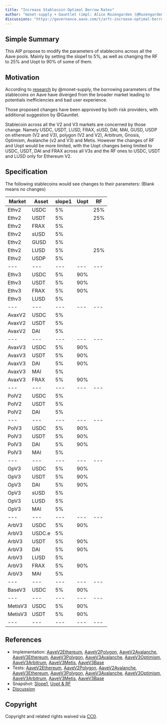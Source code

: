 ```yaml
---
title: "Increase Stablecoin Optimal Borrow Rates"
author: "monet-supply + Gauntlet (impl: Alice Rozengarden (@Rozengarden - Aave-chan initiative))"
discussions: "https://governance.aave.com/t/arfc-increase-optimal-borrow-rates-for-ethereum-stablecoin-markets/15096/3"
---
```


## Simple Summary

This AIP propose to modify the parameters of stablecoins across all the Aave pools. Mainly by setting the slope1 to 5%, as well as changing the RF to 25% and Uopt to 90% of some of them.

## Motivation

According to [research](https://governance.aave.com/t/arfc-increase-optimal-borrow-rates-for-ethereum-stablecoin-markets/15096/3) by @monet-supply, the borrowing parameters of the stablecoins on Aave have diverged from the broader market leading to potentials inefficiencies and bad user experience.

Those proposed changes have been approved by both risk providers, with additional suggestion by @Gauntlet. 

Stablecoin across all the V2 and V3 markets are concerned by those change. Namely USDC, USDT, LUSD, FRAX, sUSD, DAI, MAI, GUSD, USDP on ethereum (V2 and V3), polygon (V2 and V2), Arbitrum, Gnosis, Optimism, Avalanche (v2 and V3) and Metis. However the changes of RF and Uopt would be more limited, with the Uopt changes being limited to USDC, USDT, DAI and FRAX across all V3s and the RF ones to USDC, USDT and LUSD only for Ethereum V2.

## Specification

The following stablecoins would see changes to their parameters:
(Blank means no changes)

| Market | Asset | slope1 | Uopt | RF |
| --- | --- | --- | --- | --- |
| Ethv2 | USDC | 5% |   | 25% |
| Ethv2 | USDT | 5% |   | 25% |
| Ethv2 | FRAX | 5% |   |   |
| Ethv2 | sUSD | 5% |   |   |
| Ethv2 | GUSD | 5% |   |   |
| Ethv2 | LUSD | 5% |   | 25%  |
| Ethv2 | USDP | 5% |   |   |
| --- | --- | --- | --- | --- |
| Ethv3 | USDC | 5% | 90% |   |
| Ethv3 | USDT | 5% | 90% |   |
| Ethv3 | FRAX | 5% | 90% |   |
| Ethv3 | LUSD | 5% |  |   |
| --- | --- | --- | --- | --- |
| AvaxV2 | USDC | 5% |   |   |
| AvaxV2 | USDT | 5% |   |   |
| AvaxV2 | DAI | 5% |   |   |
| --- | --- | --- | --- | --- |
| AvaxV3 | USDC | 5% | 90% |   |
| AvaxV3 | USDT | 5% | 90% |   |
| AvaxV3 | DAI | 5% | 90% |   |
| AvaxV3 | MAI | 5% |   |   |
| AvaxV3 | FRAX | 5% | 90%  |   |
| --- | --- | --- | --- | --- |
| PolV2 | USDC | 5% |   |   |
| PolV2 | USDT | 5% |   |   |
| PolV2 | DAI | 5% |   |   |
| --- | --- | --- | --- | --- |
| PolV3 | USDC | 5% | 90% |   |
| PolV3 | USDT | 5% | 90% |   |
| PolV3 | DAI | 5% | 90% |   |
| PolV3 | MAI | 5% |   |   |
| --- | --- | --- | --- | --- |
| OpV3 | USDC | 5% | 90% |   |
| OpV3 | USDT | 5% | 90% |   |
| OpV3 | DAI | 5% | 90% |   |
| OpV3 | sUSD | 5% |   |   |
| OpV3 | LUSD | 5% |   |   |
| OpV3 | MAI | 5% |   |   |
| --- | --- | --- | --- | --- |
| ArbV3 | USDC | 5% | 90% |   |
| ArbV3 | USDC.e | 5% |   |   |
| ArbV3 | USDT | 5% | 90% |   |
| ArbV3 | DAI | 5% | 90% |   |
| ArbV3 | LUSD | 5% |   |   |
| ArbV3 | FRAX | 5% | 90% |   |
| ArbV3 | MAI | 5% |   |   |
| --- | --- | --- | --- | --- |
| BaseV3 | USDC | 5% | 90% |   |
| --- | --- | --- | --- | --- |
| MetisV3 | USDC | 5% | 90% |   |
| MetisV3 | USDT | 5% | 90% |   |
| --- | --- | --- | --- | --- |

## References

- Implementation: [AaveV2Ethereum](https://github.com/bgd-labs/aave-proposals-v3/blob/main/src/20231113_Multi_IncreaseStablecoinOptimalBorrowRates/AaveV2Ethereum_IncreaseStablecoinOptimalBorrowRates_20231113.sol), [AaveV2Polygon](https://github.com/bgd-labs/aave-proposals-v3/blob/main/src/20231113_Multi_IncreaseStablecoinOptimalBorrowRates/AaveV2Polygon_IncreaseStablecoinOptimalBorrowRates_20231113.sol), [AaveV2Avalanche](https://github.com/bgd-labs/aave-proposals-v3/blob/main/src/20231113_Multi_IncreaseStablecoinOptimalBorrowRates/AaveV2Avalanche_IncreaseStablecoinOptimalBorrowRates_20231113.sol), [AaveV3Ethereum](https://github.com/bgd-labs/aave-proposals-v3/blob/main/src/20231113_Multi_IncreaseStablecoinOptimalBorrowRates/AaveV3Ethereum_IncreaseStablecoinOptimalBorrowRates_20231113.sol), [AaveV3Polygon](https://github.com/bgd-labs/aave-proposals-v3/blob/main/src/20231113_Multi_IncreaseStablecoinOptimalBorrowRates/AaveV3Polygon_IncreaseStablecoinOptimalBorrowRates_20231113.sol), [AaveV3Avalanche](https://github.com/bgd-labs/aave-proposals-v3/blob/main/src/20231113_Multi_IncreaseStablecoinOptimalBorrowRates/AaveV3Avalanche_IncreaseStablecoinOptimalBorrowRates_20231113.sol), [AaveV3Optimism](https://github.com/bgd-labs/aave-proposals-v3/blob/main/src/20231113_Multi_IncreaseStablecoinOptimalBorrowRates/AaveV3Optimism_IncreaseStablecoinOptimalBorrowRates_20231113.sol), [AaveV3Arbitrum](https://github.com/bgd-labs/aave-proposals-v3/blob/main/src/20231113_Multi_IncreaseStablecoinOptimalBorrowRates/AaveV3Arbitrum_IncreaseStablecoinOptimalBorrowRates_20231113.sol), [AaveV3Metis](https://github.com/bgd-labs/aave-proposals-v3/blob/main/src/20231113_Multi_IncreaseStablecoinOptimalBorrowRates/AaveV3Metis_IncreaseStablecoinOptimalBorrowRates_20231113.sol), [AaveV3Base](https://github.com/bgd-labs/aave-proposals-v3/blob/main/src/20231113_Multi_IncreaseStablecoinOptimalBorrowRates/AaveV3Base_IncreaseStablecoinOptimalBorrowRates_20231113.sol)
- Tests: [AaveV2Ethereum](https://github.com/bgd-labs/aave-proposals-v3/blob/main/src/20231113_Multi_IncreaseStablecoinOptimalBorrowRates/AaveV2Ethereum_IncreaseStablecoinOptimalBorrowRates_20231113.t.sol), [AaveV2Polygon](https://github.com/bgd-labs/aave-proposals-v3/blob/main/src/20231113_Multi_IncreaseStablecoinOptimalBorrowRates/AaveV2Polygon_IncreaseStablecoinOptimalBorrowRates_20231113.t.sol), [AaveV2Avalanche](https://github.com/bgd-labs/aave-proposals-v3/blob/main/src/20231113_Multi_IncreaseStablecoinOptimalBorrowRates/AaveV2Avalanche_IncreaseStablecoinOptimalBorrowRates_20231113.t.sol), [AaveV3Ethereum](https://github.com/bgd-labs/aave-proposals-v3/blob/main/src/20231113_Multi_IncreaseStablecoinOptimalBorrowRates/AaveV3Ethereum_IncreaseStablecoinOptimalBorrowRates_20231113.t.sol), [AaveV3Polygon](https://github.com/bgd-labs/aave-proposals-v3/blob/main/src/20231113_Multi_IncreaseStablecoinOptimalBorrowRates/AaveV3Polygon_IncreaseStablecoinOptimalBorrowRates_20231113.t.sol), [AaveV3Avalanche](https://github.com/bgd-labs/aave-proposals-v3/blob/main/src/20231113_Multi_IncreaseStablecoinOptimalBorrowRates/AaveV3Avalanche_IncreaseStablecoinOptimalBorrowRates_20231113.t.sol), [AaveV3Optimism](https://github.com/bgd-labs/aave-proposals-v3/blob/main/src/20231113_Multi_IncreaseStablecoinOptimalBorrowRates/AaveV3Optimism_IncreaseStablecoinOptimalBorrowRates_20231113.t.sol), [AaveV3Arbitrum](https://github.com/bgd-labs/aave-proposals-v3/blob/main/src/20231113_Multi_IncreaseStablecoinOptimalBorrowRates/AaveV3Arbitrum_IncreaseStablecoinOptimalBorrowRates_20231113.t.sol), [AaveV3Metis](https://github.com/bgd-labs/aave-proposals-v3/blob/main/src/20231113_Multi_IncreaseStablecoinOptimalBorrowRates/AaveV3Metis_IncreaseStablecoinOptimalBorrowRates_20231113.t.sol), [AaveV3Base](https://github.com/bgd-labs/aave-proposals-v3/blob/main/src/20231113_Multi_IncreaseStablecoinOptimalBorrowRates/AaveV3Base_IncreaseStablecoinOptimalBorrowRates_20231113.t.sol)
- Snapshot: [Slope1](https://snapshot.org/#/aave.eth/proposal/0x914862039828294f4277ad63087ffae295b7693ba365c9036326cca802bfc7af), [Uopt & RF]( 0xb9b28f57f7633dd6b987de9abcede23da62fe4fab6b002f189b8b25a7c02ea93)
- [Discussion](https://governance.aave.com/t/arfc-increase-optimal-borrow-rates-for-ethereum-stablecoin-markets/15096/3)

## Copyright

Copyright and related rights waived via [CC0](https://creativecommons.org/publicdomain/zero/1.0/).
